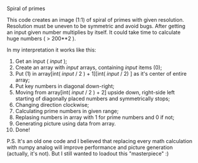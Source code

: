 Spiral of primes

This code creates an image (1:1) of spiral of primes with given resolution.
Resolution must be uneven to be symmetric and avoid bugs.
After getting an input given number multiplies by itself.
It could take time to calculate huge numbers ( > 200**2 ).

In my interpretation it works like this:
1. Get an input ( *input* );
2. Create an array with *input* arrays, containing *input* items (0);
3. Put (1) in array[int( *input* / 2 ) + 1][int( *input* / 2) ] as it's center of entire array;
4. Put key numbers in diagonal down-right;
5. Moving from array[int( *input* / 2 ) + 2] upside down, right-side left starting of diagonally placed numbers and symmetrically stops;
6. Changing direction clockwise; 
7. Calculating prime numbers in given range;
8. Replasing numbers in array with 1 for prime numbers and 0 if not;
9. Generating picture using data from array.
10. Done!



P.S. It's an old one code and I believed that replacing every math calculation with numpy analog will improve performance and picture generation (actually, it's not). But I still wanted to loadout this "masterpiece" :)
